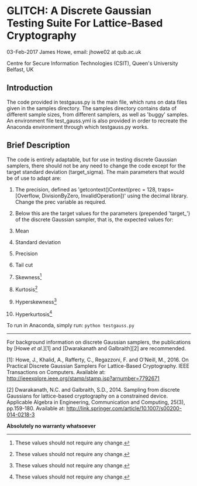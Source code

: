 # GLITCH: A Discrete Gaussian Testing Suite For Lattice-Based Cryptography

03-Feb-2017 James Howe, email: jhowe02 at qub.ac.uk

Centre for Secure Information Technologies (CSIT), Queen's University Belfast, UK

## Introduction

The code provided in testgauss.py is the main file, which runs on data files given in the samples directory. The samples directory contains data of different sample sizes, from different samplers, as well as 'buggy' samples. An environment file test_gauss.yml is also provided in order to recreate the Anaconda environment through which testgauss.py works.

## Brief Description

The code is entirely adaptable, but for use in testing discrete Gaussian samplers, there should not be any need to change the code except for the target standard deviation (target_sigma). The main parameters that would be of use to adapt are:

1. The precision, defined as 'getcontext()Context(prec = 128, traps=[Overflow, DivisionByZero, InvalidOperation])' using the decimal library. Change the prec variable as required.

2. Below this are the target values for the parameters (prepended 'target_') of the discrete Gaussian sampler, that is, the expected values for:

1. Mean
2. Standard deviation
3. Precision
4. Tail cut
5. Skewness[^fn-sample_footnote]
6. Kurtosis[^fn-sample_footnote]
7. Hyperskewness[^fn-sample_footnote]
8. Hyperkurtosis[^fn-sample_footnote]

[^fn-sample_footnote]: These values should not require any change.

To run in Anaconda, simply run: `python testgauss.py`

***

For background information on discrete Gaussian samplers, the publications by [Howe *et al.*][1] and [Dwarakanath and Galbraith][2] are recommended.

[1]: Howe, J., Khalid, A., Rafferty, C., Regazzoni, F. and O'Neill, M., 2016. On Practical Discrete Gaussian Samplers For Lattice-Based Cryptography. IEEE Transactions on Computers. Available at: http://ieeexplore.ieee.org/stamp/stamp.jsp?arnumber=7792671

[2] Dwarakanath, N.C. and Galbraith, S.D., 2014. Sampling from discrete Gaussians for lattice-based cryptography on a constrained device. Applicable Algebra in Engineering, Communication and Computing, 25(3), pp.159-180. Available at: http://link.springer.com/article/10.1007/s00200-014-0218-3

**Absolutely no warranty whatsoever**